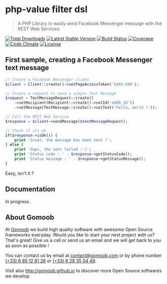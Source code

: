 # php-value filter dsl

> A PHP Library to easily send Facebook Messenger message with the REST Web Services.

[![Total Downloads](https://img.shields.io/packagist/dt/gomoob/php-facebook-messenger.svg?style=flat)](https://packagist.org/packages/gomoob/php-facebook-messenger)
[![Latest Stable Version](https://img.shields.io/packagist/v/gomoob/php-facebook-messenger.svg?style=flat)](https://packagist.org/packages/gomoob/php-facebook-messenger)
[![Build Status](https://img.shields.io/travis/gomoob/php-facebook-messenger.svg?style=flat)](https://travis-ci.org/gomoob/php-facebook-messenger)
[![Coverage](https://img.shields.io/coveralls/gomoob/php-facebook-messenger.svg?style=flat)](https://coveralls.io/r/gomoob/php-facebook-messenger?branch=master)
[![Code Climate](https://img.shields.io/codeclimate/github/gomoob/php-facebook-messenger.svg?style=flat)](https://codeclimate.com/github/gomoob/php-facebook-messenger)
[![License](https://img.shields.io/packagist/l/gomoob/php-facebook-messenger.svg?style=flat)](https://packagist.org/packages/gomoob/php-facebook-messenger)

## First sample, creating a Facebook Messenger text message

```php
// Create a Facebook Messenger client
$client = Client::create()->setPageAccessToken('XXXX-XXX');

// Create a request to send a simple Text Message
$request = TextMessageRequest::create()
    ->setRecipient(Recipient::create()->setId('USER_ID'))
    ->setMessage(TextMessage::create()->setText('hello, world !'));

// Call the REST Web Service
$response = $client->sendMessage($textMessageRequest);

// Check if its ok
if($response->isOk()) {
    print 'Great, the message has been sent !';
} else {
    print 'Oups, the sent failed :-(';
    print 'Status code : ' . $response->getStatusCode();
    print 'Status message : ' . $response->getStatusMessage();
}
```

Easy, isn't it ?

## Documentation

In progress.

## About Gomoob

At [Gomoob](https://www.gomoob.com) we build high quality software with awesome Open Source frameworks everyday. Would
you like to start your next project with us? That's great! Give us a call or send us an email and we will get back to
you as soon as possible !

You can contact us by email at [contact@gomoob.com](mailto:contact@gomoob.com) or by phone number
[(+33) 6 85 12 81 26](tel:+33685128126) or [(+33) 6 28 35 04 49](tel:+33685128126).

Visit also http://gomoob.github.io to discover more Open Source softwares we develop.
